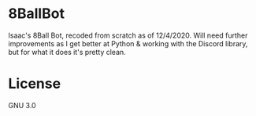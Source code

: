 # 8BallBot
Isaac's 8Ball Bot, recoded from scratch as of 12/4/2020. Will need further improvements as I get better at Python & working with the Discord library, but for what it does it's pretty clean.

# License
GNU 3.0
